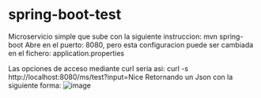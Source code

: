 # spring-boot-test
Microservicio simple que sube con la siguiente instruccion: mvn spring-boot
Abre en el puerto: 8080, pero esta configuracion puede ser cambiada en el fichero: application.properties

Las opciones de acceso mediante curl seria asi: curl -s http://localhost:8080/ms/test?input=Nice
Retornando un Json con la siguiente forma:
![image](https://github.com/samuelngarciar/spring-boot-test/assets/84947793/5e9bbf77-67a9-4122-a439-1559971c4c0f)
